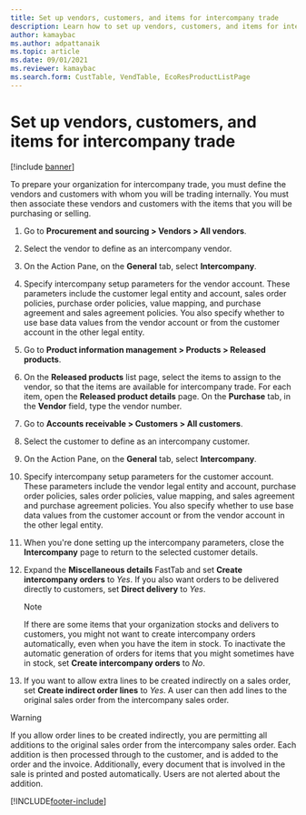 ```yaml
---
title: Set up vendors, customers, and items for intercompany trade
description: Learn how to set up vendors, customers, and items for intercompany trade, including a step-by-step process for associating vendors and customers.
author: kamaybac
ms.author: adpattanaik
ms.topic: article
ms.date: 09/01/2021
ms.reviewer: kamaybac
ms.search.form: CustTable, VendTable, EcoResProductListPage
---
```


# Set up vendors, customers, and items for intercompany trade

[!include [banner](../../includes/banner.md)]

To prepare your organization for intercompany trade, you must define the vendors and customers with whom you will be trading internally. You must then associate these vendors and customers with the items that you will be purchasing or selling.

1. Go to **Procurement and sourcing \> Vendors \> All vendors**.
1. Select the vendor to define as an intercompany vendor.
1. On the Action Pane, on the **General** tab, select **Intercompany**.
1. Specify intercompany setup parameters for the vendor account. These parameters include the customer legal entity and account, sales order policies, purchase order policies, value mapping, and purchase agreement and sales agreement policies. You also specify whether to use base data values from the vendor account or from the customer account in the other legal entity.
1. Go to **Product information management \> Products \> Released products**.
1. On the **Released products** list page, select the items to assign to the vendor, so that the items are available for intercompany trade. For each item, open the **Released product details** page. On the **Purchase** tab, in the **Vendor** field, type the vendor number.
1. Go to **Accounts receivable \> Customers \> All customers**.
1. Select the customer to define as an intercompany customer.
1. On the Action Pane, on the **General** tab, select **Intercompany**.
1. Specify intercompany setup parameters for the customer account. These parameters include the vendor legal entity and account, purchase order policies, sales order policies, value mapping, and sales agreement and purchase agreement policies. You also specify whether to use base data values from the customer account or from the vendor account in the other legal entity.
1. When you're done setting up the intercompany parameters, close the **Intercompany** page to return to the selected customer details.
1. Expand the **Miscellaneous details** FastTab and set **Create intercompany orders** to *Yes*. If you also want orders to be delivered directly to customers, set **Direct delivery** to *Yes*.

    > [!NOTE]
    > If there are some items that your organization stocks and delivers to customers, you might not want to create intercompany orders automatically, even when you have the item in stock. To inactivate the automatic generation of orders for items that you might sometimes have in stock, set **Create intercompany orders** to *No*.

1. If you want to allow extra lines to be created indirectly on a sales order, set **Create indirect order lines** to *Yes*. A user can then add lines to the original sales order from the intercompany sales order.

> [!WARNING]
> If you allow order lines to be created indirectly, you are permitting all additions to the original sales order from the intercompany sales order. Each addition is then processed through to the customer, and is added to the order and the invoice. Additionally, every document that is involved in the sale is printed and posted automatically. Users are not alerted about the addition.

[!INCLUDE[footer-include](../../includes/footer-banner.md)]
